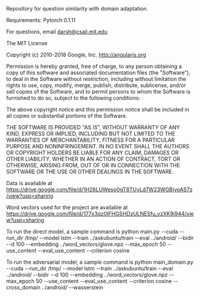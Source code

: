 Repository for question similarity with domain adaptation.

Requirements: Pytorch 0.1.11

For questions, email darsh@csail.mit.edu

The MIT License

Copyright (c) 2010-2018 Google, Inc. http://angularjs.org

Permission is hereby granted, free of charge, to any person obtaining a copy
of this software and associated documentation files (the "Software"), to deal
in the Software without restriction, including without limitation the rights
to use, copy, modify, merge, publish, distribute, sublicense, and/or sell
copies of the Software, and to permit persons to whom the Software is
furnished to do so, subject to the following conditions:

The above copyright notice and this permission notice shall be included in
all copies or substantial portions of the Software.

THE SOFTWARE IS PROVIDED "AS IS", WITHOUT WARRANTY OF ANY KIND, EXPRESS OR
IMPLIED, INCLUDING BUT NOT LIMITED TO THE WARRANTIES OF MERCHANTABILITY,
FITNESS FOR A PARTICULAR PURPOSE AND NONINFRINGEMENT. IN NO EVENT SHALL THE
AUTHORS OR COPYRIGHT HOLDERS BE LIABLE FOR ANY CLAIM, DAMAGES OR OTHER
LIABILITY, WHETHER IN AN ACTION OF CONTRACT, TORT OR OTHERWISE, ARISING FROM,
OUT OF OR IN CONNECTION WITH THE SOFTWARE OR THE USE OR OTHER DEALINGS IN
THE SOFTWARE.

Data is available at https://drive.google.com/file/d/1H26LUWeso0gT8TUvLd7W23WGBjyoAS7z/view?usp=sharing

Word vectors used for the project are available at https://drive.google.com/file/d/177x3qz0IFHGSHDzULNESfu_vzXK9i944/view?usp=sharing

To run the direct model, a sample command is 
python main.py --cuda --run_dir /tmp/ --model lstm --train ../askubuntu/train --eval ../android/ --bidir --d 100 --embedding ../word_vectors/glove.npz --max_epoch 50 --use_content --eval_use_content --criterion cosine

To run the adversarial model, a sample command is 
python main_domain.py --cuda --run_dir /tmp/ --model lstm --train ../askubuntu/train --eval ../android/ --bidir --d 100 --embedding ../word_vectors/glove.npz --max_epoch 50 --use_content --eval_use_content --criterion cosine --cross_domain ../android/ --wasserstein
